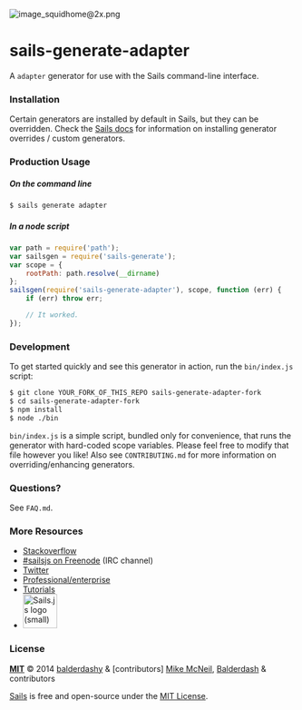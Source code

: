 ![image_squidhome@2x.png](http://i.imgur.com/RIvu9.png)

# sails-generate-adapter


A `adapter` generator for use with the Sails command-line interface.


### Installation

Certain generators are installed by default in Sails, but they can be overridden.  Check the [Sails docs](http://sailsjs.org/#!documentation) for information on installing generator overrides / custom generators.

<!--
```sh
$ npm install sails-generate-adapter
```
-->


### Production Usage

##### On the command line

```sh
$ sails generate adapter 
```

##### In a node script

```javascript
var path = require('path');
var sailsgen = require('sails-generate');
var scope = {
	rootPath: path.resolve(__dirname)
};
sailsgen(require('sails-generate-adapter'), scope, function (err) {
	if (err) throw err;

	// It worked.
});
```


### Development

To get started quickly and see this generator in action, run the `bin/index.js` script:

```sh
$ git clone YOUR_FORK_OF_THIS_REPO sails-generate-adapter-fork
$ cd sails-generate-adapter-fork
$ npm install
$ node ./bin
```

`bin/index.js` is a simple script, bundled only for convenience, that runs the generator with hard-coded scope variables.  Please feel free to modify that file however you like!  Also see `CONTRIBUTING.md` for more information on overriding/enhancing generators.



### Questions?

See `FAQ.md`.



### More Resources

- [Stackoverflow](http://stackoverflow.com/questions/tagged/sails.js)
- [#sailsjs on Freenode](http://webchat.freenode.net/) (IRC channel)
- [Twitter](https://twitter.com/sailsjs)
- [Professional/enterprise](https://github.com/balderdashy/sails-docs/blob/master/FAQ.md#are-there-professional-support-options)
- [Tutorials](https://github.com/balderdashy/sails-docs/blob/master/FAQ.md#where-do-i-get-help)
- <a href="http://sailsjs.org" target="_blank" title="Node.js framework for building realtime APIs."><img src="https://github-camo.global.ssl.fastly.net/9e49073459ed4e0e2687b80eaf515d87b0da4a6b/687474703a2f2f62616c64657264617368792e6769746875622e696f2f7361696c732f696d616765732f6c6f676f2e706e67" width=60 alt="Sails.js logo (small)"/></a>


### License

**[MIT](./LICENSE)**
&copy; 2014 [balderdashy](http://github.com/balderdashy) & [contributors]
[Mike McNeil](http://michaelmcneil.com), [Balderdash](http://balderdash.co) & contributors

[Sails](http://sailsjs.org) is free and open-source under the [MIT License](http://sails.mit-license.org/).


